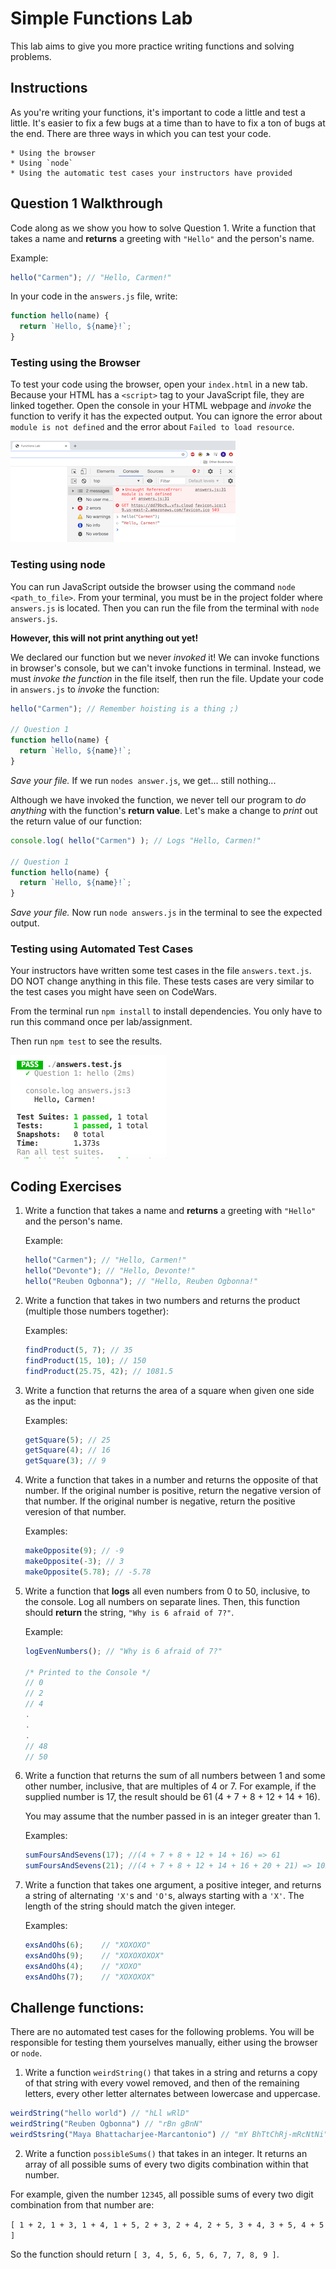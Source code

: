 # Simple Functions Lab

This lab aims to give you more practice writing functions and solving problems.

## Instructions

As you're writing your functions, it's important to code a little and test a little. It's easier to fix a few bugs at a time than to have to fix a ton of bugs at the end. There are three ways in which you can test your code.

    * Using the browser
    * Using `node`
    * Using the automatic test cases your instructors have provided

## Question 1 Walkthrough

Code along as we show you how to solve Question 1. Write a function that takes a name and **returns** a greeting with `"Hello"` and the person's name.

Example:
```javascript
hello("Carmen"); // "Hello, Carmen!"
```

In your code in the `answers.js` file, write:
```javascript
function hello(name) {
  return `Hello, ${name}!`;
}
```

### Testing using the Browser

To test your code using the browser, open your `index.html` in a new tab. Because your HTML has a `<script>` tag to your JavaScript file, they are linked together. Open the console in your HTML webpage and *invoke* the function to verify it has the expected output. You can ignore the error about `module is not defined` and the error about `Failed to load resource`.

![console](pictures/console.png)

### Testing using node

You can run JavaScript outside the browser using the command `node <path_to_file>`. From your terminal, you must be in the project folder where `answers.js` is located. Then you can run the file from the terminal with `node answers.js`. 

**However, this will not print anything out yet!**

We declared our function but we never *invoked* it! We can invoke functions in browser's console, but we can't invoke functions in terminal. Instead, we must *invoke the function* in the file itself, then run the file. Update your code in `answers.js` to *invoke* the function:

```javascript
hello("Carmen"); // Remember hoisting is a thing ;)

// Question 1
function hello(name) {
  return `Hello, ${name}!`;
}
```

*Save your file.* If we run `nodes answer.js`, we get... still nothing...

Although we have invoked the function, we never tell our program to *do anything* with the function's **return value**. Let's make a change to *print* out the return value of our function:

```javascript
console.log( hello("Carmen") ); // Logs "Hello, Carmen!"

// Question 1
function hello(name) {
  return `Hello, ${name}!`;
}
```

*Save your file.* Now run `node answers.js` in the terminal to see the expected output.

### Testing using Automated Test Cases

Your instructors have written some test cases in the file `answers.text.js`. DO NOT change anything in this file. These tests cases are very similar to the test cases you might have seen on CodeWars.

From the terminal run `npm install` to install dependencies. You only have to run this command once per lab/assignment.

Then run `npm test` to see the results.

![node](pictures/node.png)

## Coding Exercises

1. Write a function that takes a name and **returns** a greeting with `"Hello"` and the person's name.

    Example:
    ```javascript
    hello("Carmen"); // "Hello, Carmen!"
    hello("Devonte"); // "Hello, Devonte!"
    hello("Reuben Ogbonna"); // "Hello, Reuben Ogbonna!"
    ```

2. Write a function that takes in two numbers and returns the product (multiple those numbers together):

    Examples:
    ```javascript
    findProduct(5, 7); // 35
    findProduct(15, 10); // 150
    findProduct(25.75, 42); // 1081.5
    ```
    
3. Write a function that returns the area of a square when given one side as the input:

    Examples:
    ```javascript
    getSquare(5); // 25
    getSquare(4); // 16
    getSquare(3); // 9
    ```

4. Write a function that takes in a number and returns the opposite of that number. If the original number is positive, return the negative version of that number. If the original number is negative, return the positive veresion of that number.

    Examples:
    ```javascript
    makeOpposite(9); // -9
    makeOpposite(-3); // 3
    makeOpposite(5.78); // -5.78
    ```

5. Write a function that **logs** all even numbers from 0 to 50, inclusive, to the console. Log all numbers on separate lines. Then, this function should **return** the string, `"Why is 6 afraid of 7?"`.

    Example:
    ```javascript
    logEvenNumbers(); // "Why is 6 afraid of 7?"

    /* Printed to the Console */
    // 0
    // 2
    // 4
    .
    .
    .
    // 48
    // 50
    ```

6. Write a function that returns the sum of all numbers between 1 and some other number, inclusive, that are multiples of 4 or 7. For example, if the supplied number is 17, the result should be 61 (4 + 7 + 8 + 12 + 14 + 16).

    You may assume that the number passed in is an integer greater than 1.

    Examples:
    ```javascript
    sumFoursAndSevens(17); //(4 + 7 + 8 + 12 + 14 + 16) => 61
    sumFoursAndSevens(21); //(4 + 7 + 8 + 12 + 14 + 16 + 20 + 21) => 102
    ```
    
7. Write a function that takes one argument, a positive integer, and returns a string of alternating `'X'`s and `'O'`s, always starting with a `'X'`. The length of the string should match the given integer.

    Examples:
    ```javascript
    exsAndOhs(6);    // "XOXOXO"
    exsAndOhs(9);    // "XOXOXOXOX"
    exsAndOhs(4);    // "XOXO"
    exsAndOhs(7);    // "XOXOXOX"
    ```

## Challenge functions:

There are no automated test cases for the following problems. You will be responsible for testing them yourselves manually, either using the browser or `node`.

1. Write a function `weirdString()` that takes in a string and returns a copy of that string with every vowel removed, and then of the remaining letters, every other letter alternates between lowercase and uppercase.

```javascript
weirdString("hello world") // "hLl wRlD"
weirdString("Reuben Ogbonna") // "rBn gBnN"
weirdStsring("Maya Bhattacharjee-Marcantonio") // "mY BhTtChRj-mRcNtNi"
```

2. Write a function `possibleSums()` that takes in an integer. It returns an array of all possible sums of every two digits combination within that number. 

For example, given the number `12345`, all possible sums of every two digit combination from that number are:

`[ 1 + 2, 1 + 3, 1 + 4, 1 + 5, 2 + 3, 2 + 4, 2 + 5, 3 + 4, 3 + 5, 4 + 5 ]`

So the function should return `[ 3, 4, 5, 6, 5, 6, 7, 7, 8, 9 ]`.
